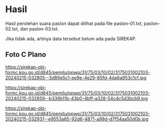 # Hasil

Hasil perolehan suara paslon dapat dilihat pada file paslon-01.txt, paslon-02.txt, dan paslon-03.txt.

Jika tidak ada, artinya data tersebut belum ada pada SIREKAP.

## Foto C Plano

https://sirekap-obj-formc.kpu.go.id/d845/pemilu/ppwp/31/75/03/10/02/3175031002103-20240215-032805--3d89e5c1-ee9e-4e29-85fd-4da6a953c1cf.jpg

https://sirekap-obj-formc.kpu.go.id/d845/pemilu/ppwp/31/75/03/10/02/3175031002103-20240215-032859--b336b11b-43b0-4bff-a328-54c4c5d3bcb9.jpg

https://sirekap-obj-formc.kpu.go.id/d845/pemilu/ppwp/31/75/03/10/02/3175031002103-20240215-032931--e9553a65-92d6-4871-a99d-d7f54aa50d0b.jpg
